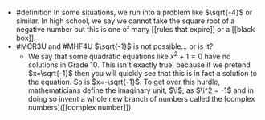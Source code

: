 - #definition In some situations, we run into a problem like $\sqrt{-4}$ or similar. In high school, we say we cannot take the square root of a negative number but this is one of many [[rules that expire]] or a [[black box]].
- #MCR3U and #MHF4U $\sqrt{-1}$ is not possible... or is it?
	- We say that some quadratic equations like $x^2+1=0$ have no solutions in Grade 10. This isn't exactly true, because if we pretend $x=\sqrt{-1}$ then you will quickly see that this is in fact a solution to the equation. So is $x=-\sqrt{-1}$. To get over this hurdle, mathematicians define the imaginary unit, $\i$, as $\i^2 = -1$ and in doing so invent a whole new branch of numbers called the [complex numbers]([[complex number]]).